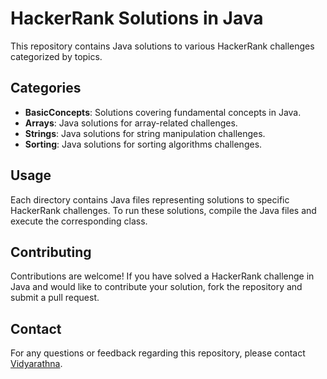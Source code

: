 # HackerRank Solutions in Java

This repository contains Java solutions to various HackerRank challenges categorized by topics.

## Categories

- **BasicConcepts**: Solutions covering fundamental concepts in Java.
- **Arrays**: Java solutions for array-related challenges.
- **Strings**: Java solutions for string manipulation challenges.
- **Sorting**: Java solutions for sorting algorithms challenges.


## Usage

Each directory contains Java files representing solutions to specific HackerRank challenges. To run these solutions, compile the Java files and execute the corresponding class.

## Contributing

Contributions are welcome! If you have solved a HackerRank challenge in Java and would like to contribute your solution, fork the repository and submit a pull request.

## Contact

For any questions or feedback regarding this repository, please contact [Vidyarathna](vidyarb30@gmail.com).
